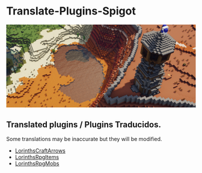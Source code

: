 # Translate-Plugins-Spigot

![alt Banner](https://github.com/MrNizzy/Translate-Plugins-Spigot/blob/master/Images/Banner_02.jpg?raw=true)

## Translated plugins / Plugins Traducidos.
Some translations may be inaccurate but they will be modified.

* [LorinthsCraftArrows](https://github.com/MrNizzy/Translate-Plugins-Spigot/tree/master/LorinthsCraftArrows)
* [LorinthsRpgItems](https://github.com/MrNizzy/Translate-Plugins-Spigot/tree/master/LorinthsRpgItems)
* [LorinthsRpgMobs](https://github.com/MrNizzy/Translate-Plugins-Spigot/tree/master/LorinthsRpgMobs)

